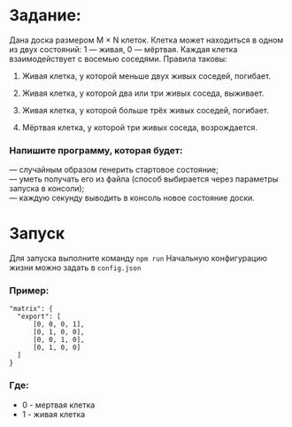 Задание:
=
Дана доска размером M × N клеток. Клетка может находиться в одном из двух состояний: 1 — живая, 0 — мёртвая. Каждая клетка взаимодействует с восемью соседями. Правила таковы:

1.  Живая клетка, у которой меньше двух живых соседей, погибает.

2.  Живая клетка, у которой два или три живых соседа, выживает.

3.  Живая клетка, у которой больше трёх живых соседей, погибает.

4.  Мёртвая клетка, у которой три живых соседа, возрождается.


### Напишите программу, которая будет:

— случайным образом генерить стартовое состояние;    
— уметь получать его из файла (способ выбирается через параметры запуска в консоли);    
— каждую секунду выводить в консоль новое состояние доски.

Запуск
=
Для запуска выполните команду `npm run`
Начальную конфигурацию жизни можно задать в `config.json`
### Пример:

    "matrix": {  
      "export": [  
	      [0, 0, 0, 1],  
	      [0, 1, 0, 0],  
	      [0, 0, 1, 0],  
	      [0, 1, 0, 0]  
      ]  
    }
### Где:

- 0 - мертвая клетка
- 1 - живая клетка
